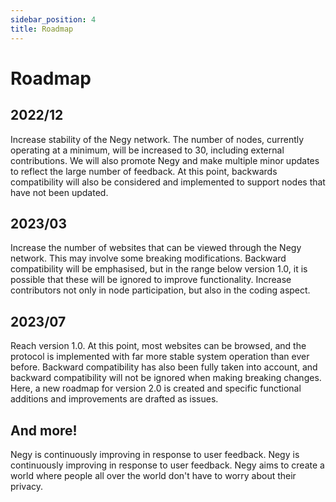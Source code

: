 ```yaml
---
sidebar_position: 4
title: Roadmap
---
```


# Roadmap

## 2022/12

Increase stability of the Negy network. The number of nodes, currently operating at a minimum, will be increased to 30, including external contributions. We will also promote Negy and make multiple minor updates to reflect the large number of feedback. At this point, backwards compatibility will also be considered and implemented to support nodes that have not been updated.

## 2023/03

Increase the number of websites that can be viewed through the Negy network. This may involve some breaking modifications. Backward compatibility will be emphasised, but in the range below version 1.0, it is possible that these will be ignored to improve functionality. Increase contributors not only in node participation, but also in the coding aspect.

## 2023/07

Reach version 1.0. At this point, most websites can be browsed, and the protocol is implemented with far more stable system operation than ever before. Backward compatibility has also been fully taken into account, and backward compatibility will not be ignored when making breaking changes. Here, a new roadmap for version 2.0 is created and specific functional additions and improvements are drafted as issues.

## And more!

Negy is continuously improving in response to user feedback. Negy is continuously improving in response to user feedback. Negy aims to create a world where people all over the world don't have to worry about their privacy.
